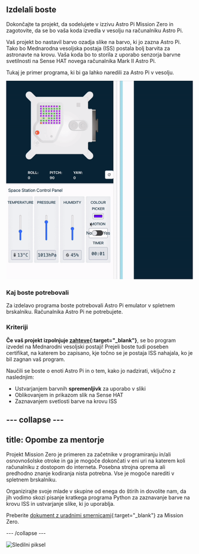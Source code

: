## Izdelali boste

Dokončajte ta projekt, da sodelujete v izzivu Astro Pi Mission Zero in zagotovite, da se bo vaša koda izvedla v vesolju na računalniku Astro Pi.

Vaš projekt bo nastavil barvo ozadja slike na barvo, ki jo zazna Astro Pi. Tako bo Mednarodna vesoljska postaja (ISS) postala bolj barvita za astronavte na krovu. Vaša koda bo to storila z uporabo senzorja barvne svetilnosti na Sense HAT novega računalnika Mark II Astro Pi.

Tukaj je primer programa, ki bi ga lahko naredili za Astro Pi v vesolju.

![Emulator Sense HAT izvaja vzorčni program s kačo, kjer se barva ozadja spreminja glede na zaznano barvo.](images/finished.gif)

### Kaj boste potrebovali

Za izdelavo programa boste potrebovali Astro Pi emulator v spletnem brskalniku. Računalnika Astro Pi ne potrebujete.

### Kriteriji

**Če vaš projekt izpolnjuje [zahteve](https://astro-pi.org/sl/mission-zero/eligibility){:target="_blank"}**, se bo program izvedel na Mednarodni vesoljski postaji! Prejeli boste tudi poseben certifikat, na katerem bo zapisano, kje točno se je postaja ISS nahajala, ko je bil zagnan vaš program.

Naučili se boste o enoti Astro Pi in o tem, kako jo nadzirati, vključno z naslednjim:
+ Ustvarjanjem barvnih **spremenljivk** za uporabo v sliki
+ Oblikovanjem in prikazom slik na Sense HAT
+ Zaznavanjem svetlosti barve na krovu ISS

--- collapse ---
---
title: Opombe za mentorje
---

Projekt Mission Zero je primeren za začetnike v programiranju in/ali osnovnošolske otroke in ga je mogoče dokončati v eni uri na katerem koli računalniku z dostopom do interneta. Posebna strojna oprema ali predhodno znanje kodiranja nista potrebna. Vse je mogoče narediti v spletnem brskalniku.

Organizirajte svoje mlade v skupine od enega do štirih in dovolite nam, da jih vodimo skozi pisanje kratkega programa Python za zaznavanje barve na krovu ISS in ustvarjanje slike, ki jo uporablja.

Preberite [dokument z uradnimi smernicami](https://astro-pi.org/sl/mission-zero/guidelines){:target="_blank"} za Mission Zero.

--- /collapse ---

![Sledilni piksel](https://code.org/api/hour/begin_raspberrypi_astropi.png)
